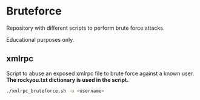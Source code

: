 # Bruteforce

Repository with different scripts to perform brute force attacks.

Educational purposes only.

## xmlrpc

Script to abuse an exposed xmlrpc file to brute force against a known user. **The rockyou.txt dictionary is used in the script.**

```bash
./xmlrpc_bruteforce.sh -u <username>
```
